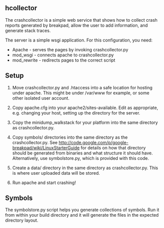 hcollector
--------------

The crashcollector is a simple web service that shows how to collect
crash reports generated by breakpad, allow the user to add
information, and generate stack traces.

The server is a simple wsgi application. For this configuration, you
need:

* Apache - serves the pages by invoking crashcollector.py
* mod_wsgi - connects apache to crashcollector.py
* mod_rewrite - redirects pages to the correct script

Setup
-----

1. Move crashcollector.py and .htaccess into a safe location for
   hosting under apache. This might be under /var/www for example, or
   some other isolated user account.

2. Copy apache.cfg into your apache2/sites-available. Edit as
   appropriate, e.g. changing your host, setting up the directory for
   the server.

3. Copy the minidump_walkstack for your platform into the same
   directory as crashcollector.py.

4. Copy symbols/ directories into the same directory as the
   crashcollector.py.  See
   http://code.google.com/p/google-breakpad/wiki/LinuxStarterGuide
   for details on how that directory should be generated from binaries
   and what structure it should have.  Alternatively, use
   symbolstore.py, which is provided with this code.

5. Create a data/ directory in the same directory as
   crashcollector.py. This is where user uploaded data will be stored.

6. Run apache and start crashing!


Symbols
-------
The symbolstore.py script helps you generate collections of symbols.
Run it from within your build directory and it will generate the files
in the expected directory layout.

